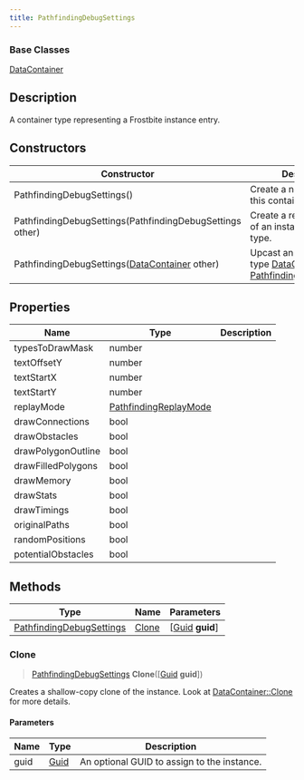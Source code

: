 ```yaml
---
title: PathfindingDebugSettings
---
```

### Base Classes

[DataContainer](/vext/ref/shared/class/datacontainer)

## Description

A container type representing a Frostbite instance entry.

## Constructors

| Constructor                                                                         | Description                                                                                                                             |
| ----------------------------------------------------------------------------------- | --------------------------------------------------------------------------------------------------------------------------------------- |
| PathfindingDebugSettings()                                                          | Create a new instance of this container type.                                                                                           |
| PathfindingDebugSettings(PathfindingDebugSettings other)                            | Create a reference copy of an instance of the same type.                                                                                |
| PathfindingDebugSettings([DataContainer](/vext/ref/shared/class/datacontainer) other) | Upcast an instance of type [DataContainer](/vext/ref/shared/class/datacontainer) to [PathfindingDebugSettings](/vext/ref/fb/pathfindingdebugsettings/). |

## Properties

| Name               | Type                                           | Description |
| ------------------ | ---------------------------------------------- | ----------- |
| typesToDrawMask    | number                                         |             |
| textOffsetY        | number                                         |             |
| textStartX         | number                                         |             |
| textStartY         | number                                         |             |
| replayMode         | [PathfindingReplayMode](/vext/ref/fb/pathfindingreplaymode/) |             |
| drawConnections    | bool                                           |             |
| drawObstacles      | bool                                           |             |
| drawPolygonOutline | bool                                           |             |
| drawFilledPolygons | bool                                           |             |
| drawMemory         | bool                                           |             |
| drawStats          | bool                                           |             |
| drawTimings        | bool                                           |             |
| originalPaths      | bool                                           |             |
| randomPositions    | bool                                           |             |
| potentialObstacles | bool                                           |             |

## Methods

| Type                                                 | Name            | Parameters                                     |
| ---------------------------------------------------- | --------------- | ---------------------------------------------- |
| [PathfindingDebugSettings](/vext/ref/fb/pathfindingdebugsettings/) | [Clone](#clone) | \[[Guid](/vext/ref/shared/class/guid) **guid**\] |

### Clone

> [PathfindingDebugSettings](/vext/ref/fb/pathfindingdebugsettings/) **Clone**(\[[Guid](/vext/ref/shared/class/guid) **guid**\])

Creates a shallow-copy clone of the instance. Look at [DataContainer::Clone](/vext/ref/shared/class/datacontainer#clone) for more details.

#### Parameters

| Name | Type         | Description                                 |
| ---- | ------------ | ------------------------------------------- |
| guid | [Guid](/vext/ref/shared/class/guid/) | An optional GUID to assign to the instance. |
